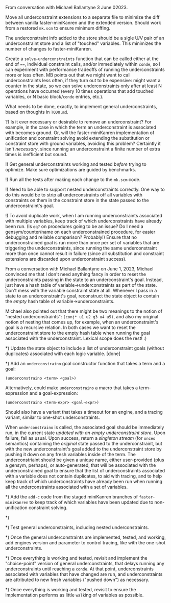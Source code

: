 From conversation with Michael Ballantyne 3 June 02023.

Move all underconstraint extensions to a separate file to minimize the
diff between vanilla faster-miniKanren and the extended version.
Should work from a restored `mk.scm` to ensure minimum diffing.

The underconstraint info added to the store should be a sigle U/V pair
of an underconstraint store and a list of "touched" variables.  This
minimizes the number of changes to faster-miniKanren.

Create a `solve-underconstraints` function that can be called either
at the end of `==`, individual constraint calls, and/or immediately
within `conde`, so I can experiment with performance tradeoffs of
running the underconstraints more or less often.  MB points out that
we might want to call underconstraints less often, if they turn out to
be expensive: might want a counter in the state, so we can solve
underconstraints only after at least N operations have occurred (every
10 times operations that add touched variables, or N basic
block/`conde` entries, etc.).


What needs to be done, exactly, to implement general underconstraints,
based on thoughts in `TODO.md`.

?) Is it ever necessary or desirable to remove an underconstraint?
For example, in the case in which the term an underconstraint is
associated with becomes ground.  Or, will the faster-miniKanren
implementation of unification and constraint solving avoid extending
the substitution or constraint store with ground variables, avoiding
this problem?  Certaintly it isn't *necessary*, since running an
underconstraint a finite number of extra times is inefficient but
sound.

!) Get general underconstraints working and tested *before* trying to
 optimize.  Make sure optimizations are guided by benchmarks.

!) Run all the tests after making each change to the `mk.scm` code.

!) Need to be able to support nested underconstraints correctly.  One
 way to do this would be to strip all underconstraints off all
 variables with constraints on them in the constraint store in the
 state passed to the underconstraint's goal.  

!) To avoid duplicate work, when I am running underconstraints
 associated with multiple variables, keep track of which
 underconstraints have already been run.  (Is `eq?` on procedures
 going to be an issue?  Do I need a gensym/counter/name on each
 underconstrained procedure, for easier debugging and reliable
 comparison?  Probably!)  Ensure that no underconstrained goal is run
 more than once per set of variables that are triggering the
 underconstraints, since running the same underconstraint more than
 once cannot result in failure (since all substitution and constraint
 extensions are discarded upon underconstraint success).

From a conversation with Michael Ballantyne on June 1, 2023, Michael
convinced me that I don't need anything fancy in order to reset the
underconstraints passing in the state to an underconstraint's goal.
Instead, just have a hash table of variable->underconstraints as part
of the state.  Don't mess with the variable constraint state at all.
Whenever I pass in a state to an underconstraint's goal, reconstruct
the state object to contain the *empty* hash table of
variable->underconstraints.

Michael also pointed out that there might be two meanings to the
notion of "nested underconstraints": `(conj* u1 u2 g3 u4 u5)`, and
also my original notion of nesting that comes up, for example, when an
underconstraint's goal is a recursive relation.  In both cases we want
to reset the underconstraint store to the empty hash table when
running the goal associated with the underconstraint.  Lexical scope
does the rest!  :)


*) Update the state object to include a list of underconstraint goals
 (without duplicates) associated with each logic variable. [done]

*) Add an `underconstraino` goal constructor function that takes a
 term and a goal:

 `(underconstraino <term> <goal>)`

  Alternatively, could make `underconstraino` a macro that takes a
  term-expression and a goal-expression:

  `(underconstraino <term-expr> <goal-expr>)`

  Should also have a variant that takes a timeout for an engine, and a
  tracing variant, similar to one-shot underconstraints.

  When `underconstraino` is called, the associated goal should be
  immediately run, in the current state *updated with an empty
  underconstraint store*.  Upon failure, fail as usual.  Upon success,
  return a *singleton stream* (for `onceo` semantics) containing the
  *original* state passed to the underconstraint, but with the new
  underconstraint's goal added to the underconstraint store by pushing
  it down on any fresh variables inside of the term.  The
  underconstriaint should be given a unique name, either user-provided
  (plus a gensym, perhaps), or auto-generated, that will be associated
  with the underconstrained goal to ensure that the list of
  underconstraints associated with a variable does not contain
  duplicates, to aid with tracing, and to help keep track of which
  underconstraints have already been run when running all the
  underconstraints associated with a set of variables.
  

*) Add the `add-c` code from the staged miniKanren branches of
 `faster-miniKanren` to keep track of which variables have been
 updated due to non-unification constraint solving.

*) 

*) Test general underconstraints, including nested underconstraints.

*) Once the general underconstraints are implemented, tested, and
 working, add engines version and parameter to control tracing, like
 with the one-shot underconstraints.

*) Once everything is working and tested, revisit and implement the
 "choice-point" version of general underconstraints, that delays
 running any underconstraints until reaching a `conde`.  At that
 point, underconstraints associated with variables that have changed
 are run, and underconstraints are attributed to new fresh variables
 ("pushed down") as necessary.

*) Once everything is working and tested, revisit to ensure the
 implementation performs as little `walk`ing of variables as possible.